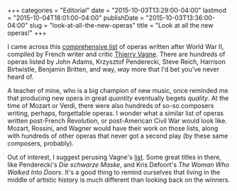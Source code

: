 +++
categories = "Editorial"
date = "2015-10-03T13:29:00-04:00"
lastmod = "2015-10-04T18:01:00-04:00"
publishDate = "2015-10-03T13:36:00-04:00"
slug = "look-at-all-the-new-operas"
title = "Look at all the new operas!"
+++

I came across this [comprehensive list](http://vagnethierry.fr/contemporary-operas.html) of operas written after World War II, compiled by French writer and critic [Thierry Vagne](http://vagnethierry.fr/about/). There are hundreds of operas listed by John Adams, Krzysztof Penderecki, Steve Reich, Harrison Birtwistle, Benjamin Britten, and way, *way* more that I'd bet you've never heard of.

A teacher of mine, who is a big champion of new music, once reminded me that producing new opera in great *quantity* eventually begets *quality*. At the time of Mozart or Verdi, there were also hundreds of so-so composers writing, perhaps, forgettable operas. I wonder what a similar list of operas written post-French Revolution, or post-American Civil War would look like. Mozart, Rossini, and Wagner would have their work on those lists, along with hundreds of other operas that never got a second play (by these same composers, probably).

Out of interest, I suggest perusing Vagne's [list](http://vagnethierry.fr/contemporary-operas.html). Some great titles in there, like Penderecki's *Die schwarze Maske*, and Kris Defoort's *The Woman Who Walked Into Doors*. It's a good thing to remind ourselves that living in the middle of artistic history is much different than looking back on the winners.
